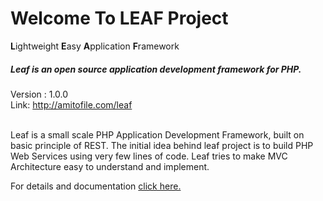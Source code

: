<h1>Welcome To LEAF Project</h1>
<b>L</b>ightweight <b>E</b>asy <b>A</b>pplication <b>F</b>ramework

<h5>Leaf is an open source application development framework for PHP.</h5>

<p>
  Version : 1.0.0 <br>
  Link: <a target="_blank" href="http://amitofile.com/leaf">http://amitofile.com/leaf</a><br><br>
</p>

<p>
  Leaf is a small scale PHP Application Development Framework, built on basic principle 
  of REST. The initial idea behind leaf project is to build PHP Web Services using very few lines of code. Leaf tries to make MVC Architecture easy to understand and implement.
</p>

<p>
  For details and documentation <a target="_blank" href="http://amitofile.com/leaf/docs">click here.</a>
</p>

